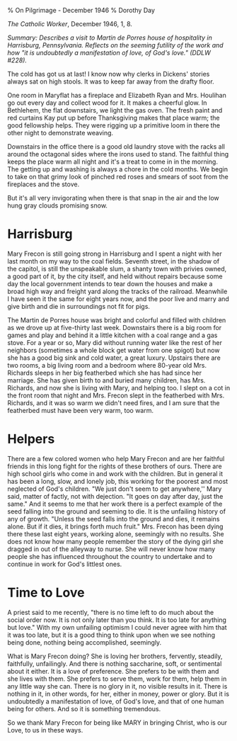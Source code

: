 % On Pilgrimage - December 1946
% Dorothy Day

*The Catholic Worker*, December 1946, 1, 8.

*Summary: Describes a visit to Martin de Porres house of hospitality in
Harrisburg, Pennsylvania. Reflects on the seeming futility of the work
and how "it is undoubtedly a manifestation of love, of God's love."
(DDLW \#228).*

The cold has got us at last! I know now why clerks in Dickens' stories
always sat on high stools. It was to keep far away from the drafty
floor.

One room in Maryflat has a fireplace and Elizabeth Ryan and Mrs.
Houlihan go out every day and collect wood for it. It makes a cheerful
glow. In Bethlehem, the flat downstairs, we light the gas oven. The
fresh paint and red curtains Kay put up before Thanksgiving makes that
place warm; the good fellowship helps. They were rigging up a primitive
loom in there the other night to demonstrate weaving.

Downstairs in the office there is a good old laundry stove with the
racks all around the octagonal sides where the irons used to stand. The
faithful thing keeps the place warm all night and it's a treat to come
in in the morning. The getting up and washing is always a chore in the
cold months. We begin to take on that grimy look of pinched red roses
and smears of soot from the fireplaces and the stove.

But it's all very invigorating when there is that snap in the air and
the low hung gray clouds promising snow.

Harrisburg
===

Mary Frecon is still going strong in Harrisburg and I spent a night with
her last month on my way to the coal fields. Seventh street, in the
shadow of the capitol, is still the unspeakable slum, a shanty town with
privies owned, a good part of it, by the city itself, and held without
repairs because some day the local government intends to tear down the
houses and make a broad high way and freight yard along the tracks of
the railroad. Meanwhile I have seen it the same for eight years now, and
the poor live and marry and give birth and die in surroundings not fit
for pigs.

The Martin de Porres house was bright and colorful and filled with
children as we drove up at five-thirty last week. Downstairs there is a
big room for games and play and behind it a little kitchen with a coal
range and a gas stove. For a year or so, Mary did without running water
like the rest of her neighbors (sometimes a whole block get water from
one spigot) but now she has a good big sink and cold water, a great
luxury. Upstairs there are two rooms, a big living room and a bedroom
where 80-year old Mrs. Richards sleeps in her big featherbed which she
has had since her marriage. She has given birth to and buried many
children, has Mrs. Richards, and now she is living with Mary, and
helping too. I slept on a cot in the front room that night and Mrs.
Frecon slept in the featherbed with Mrs. Richards, and it was so warm we
didn't need fires, and I am sure that the featherbed must have been very
warm, too warm.

Helpers
===

There are a few colored women who help Mary Frecon and are her faithful
friends in this long fight for the rights of these brothers of ours.
There are high school girls who come in and work with the children. But
in general it has been a long, slow, and lonely job, this working for
the poorest and most neglected of God's children. "We just don't seem to
get anywhere,'' Mary said, matter of factly, not with dejection. "It
goes on day after day, just the same." And it seems to me that her work
there is a perfect example of the seed falling into the ground and
seeming to die. It is the unfailing history of any of growth. "Unless
the seed falls into the ground and dies, it remains alone. But if it
dies, it brings forth much fruit." Mrs. Frecon has been dying there
these last eight years, working alone, seemingly with no results. She
does not know how many people remember the story of the dying girl she
dragged in out of the alleyway to nurse. She will never know how many
people she has influenced throughout the country to undertake and to
continue in work for God's littlest ones.

Time to Love
===

A priest said to me recently, "there is no time left to do much about
the social order now. It is not only later than you think. It is too
late for anything but love." With my own unfailing optimism I could
never agree with him that it was too late, but it is a good thing to
think upon when we see nothing being done, nothing being accomplished,
seemingly.

What is Mary Frecon doing? She is loving her brothers, fervently,
steadily, faithfully, unfailingly. And there is nothing saccharine,
soft, or sentimental about it either. It is a love of preference. She
prefers to be with them and she lives with them. She prefers to serve
them, work for them, help them in any little way she can. There is no
glory in it, no visible results in it. There is nothing in it, in other
words, for her, either in money, power or glory. But it is undoubtedly a
manifestation of love, of God's love, and that of one human being for
others. And so it is something tremendous.

So we thank Mary Frecon for being like MARY in bringing Christ, who is
our Love, to us in these ways.
